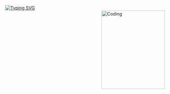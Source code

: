 


<div>
  <a href="https://git.io/typing-svg"><img src="https://readme-typing-svg.demolab.com?font=Fira+Code&weight=6000&size=28&duration=5304&pause=1000&color36BCF7FF&background=FFD22800&center=true&vCenter=true&width=850&lines=Hello,+I'm+Said,+Welcome+to+My+Profile!+;I+am+a+Frontend+Developer+;Always+learning+new+things" alt="Typing SVG" /></a>
</div>


<img align="right" alt="Coding" height="250" width="200" src="https://31.media.tumblr.com/4717a813263f471b0def42d70c835ad5/tumblr_mtw0ojDUCQ1ru39xmo1_500.gif">














